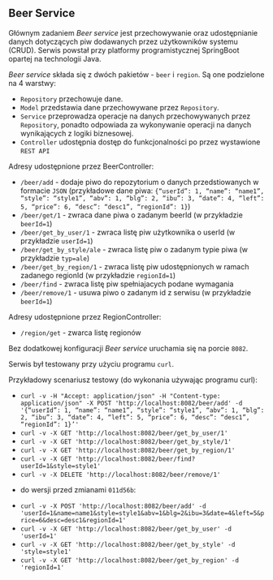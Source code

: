 **Beer Service**
 -
 Głównym zadaniem _Beer service_ jest przechowywanie oraz udostępnianie danych dotyczących piw dodawanych przez użytkowników systemu (CRUD).
 Serwis powstał przy platformy programistycznej SpringBoot opartej na technologii Java.
 
 _Beer service_ składa się z dwóch pakietów - `beer` i `region`.
 Są one podzielone na 4 warstwy:
* `Repository` przechowuje dane.
* `Model` przedstawia dane przechowywane przez `Repository`.
* `Service` przeprowadza operacje na danych przechowywanych przez `Repository`, ponadto odpowiada za wykonywanie operacji na danych wynikających z logiki biznesowej.
* `Controller` udostępnia dostęp do funkcjonalności po przez wystawione `REST API` 
 
Adresy udostępnione przez BeerController:
* `/beer/add` - dodaje piwo do repozytorium o danych przedstiowanych w formacie `JSON` (przykładowe dane piwa: `{“userId”: 1, “name”: “name1”, “style”: “style1”, “abv”: 1, “blg”: 2, “ibu”: 3, “date”: 4, “left”: 5, “price”: 6, “desc”: “desc1”, “regionId”: 1}`)
* `/beer/get/1` - zwraca dane piwa o zadanym beerId (w przykładzie `beerId=1`)
* `/beer/get_by_user/1` - zwraca listę piw użytkownika o userId (w przykładzie `userId=1`)
* `/beer/get_by_style/ale` - zwraca listę piw o zadanym typie piwa (w przykładzie `typ=ale`)
* `/beer/get_by_region/1` - zwraca listę piw udostępnionych w ramach zadanego regionId (w przykładzie `regionId=1`)
* `/beer/find` - zwraca listę piw spełniajacych podane wymagania
* `/beer/remove/1` - usuwa piwo o zadanym id z serwisu (w przykładzie `beerId=1`)

Adresy udostępnione przez RegionController:
* `/region/get` - zwarca listę regionów

Bez dodatkowej konfiguracji _Beer service_ uruchamia się na porcie `8082`.

Serwis był testowany przy użyciu programu `curl`.


Przykładowy scenariusz testowy (do wykonania używając programu curl):
* `curl -v -H "Accept: application/json" -H "Content-type: application/json" -X POST 'http://localhost:8082/beer/add' -d '{“userId”: 1, “name”: “name1”, “style”: “style1”, “abv”: 1, “blg”: 2, “ibu”: 3, “date”: 4, “left”: 5, “price”: 6, “desc”: “desc1”, “regionId”: 1}’'`
* `curl -v -X GET 'http://localhost:8082/beer/get_by_user/1'`
* `curl -v -X GET 'http://localhost:8082/beer/get_by_style/1'`
* `curl -v -X GET 'http://localhost:8082/beer/get_by_region/1'`
* `curl -v -X GET 'http://localhost:8082/beer/find?userId=1&style=style1'`
* `curl -v -X DELETE 'http://localhost:8082/beer/remove/1'`

- do wersji przed zmianami `011d56b`:
* `curl -v -X POST 'http://localhost:8082/beer/add' -d 'userId=1&name=name1&style=style1&abv=1&blg=2&ibu=3&date=4&left=5&price=6&desc=desc1&regionId=1'`
* `curl -v -X GET 'http://localhost:8082/beer/get_by_user' -d 'userId=1'`
* `curl -v -X GET 'http://localhost:8082/beer/get_by_style' -d 'style=style1'`
* `curl -v -X GET 'http://localhost:8082/beer/get_by_region' -d 'regionId=1'`

